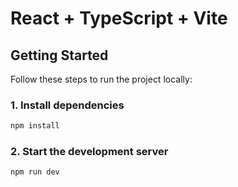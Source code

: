 # React + TypeScript + Vite

## Getting Started

Follow these steps to run the project locally:

### 1. Install dependencies

```bash
npm install
```

### 2. Start the development server

```bash
npm run dev
```
